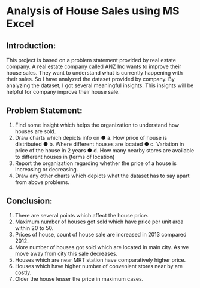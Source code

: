 # Analysis of House Sales using MS Excel
## Introduction:
This project is based on a problem statement provided by real estate company. 
A real estate company called ANZ Inc wants to improve their house sales. They want to understand what is currently happening with their sales. 
So I have analyzed the dataset provided by company. By analyzing the dataset, I got several meaningful insights.
This insights will be helpful for company improve their house sale. 

## Problem Statement: 
1. Find some insight which helps the organization to understand how houses are sold.
2. Draw charts which depicts info on
	● a. How price of house is distributed
	● b. Where different houses are located
	● c. Variation in price of the house in 2 years
	● d. How many nearby stores are available to different houses in (terms of location)
3. Report the organization regarding whether the price of a house is increasing or decreasing.
4. Draw any other charts which depicts what the dataset has to say apart from above problems.

## Conclusion:
1. There are several points which affect the house price.
2. Maximum number of houses got sold which have price per unit area within 20 to 50.
3. Prices of house, count of house sale are increased in 2013 compared 2012.
4. More number of houses got sold which are located in main city. As we move away from city this sale decreases.
5. Houses which are near MRT station have comparatively higher price.
6. Houses which have higher number of convenient stores near by are costly.
7. Older the house lesser the price in maximum cases.
